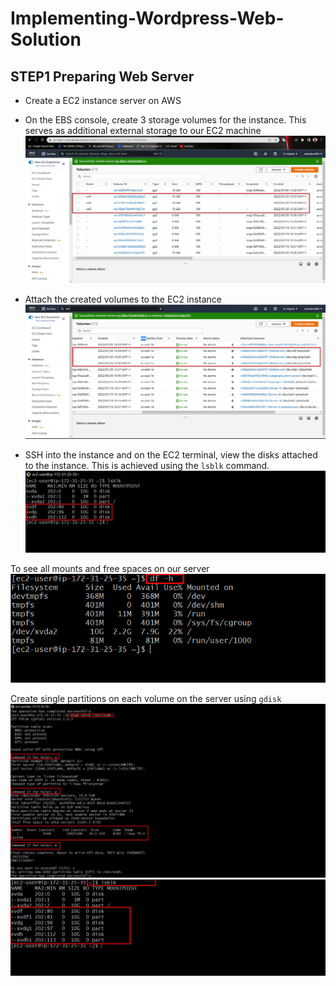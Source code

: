 # Implementing-Wordpress-Web-Solution

## STEP1 Preparing Web Server

- Create a EC2 instance server on AWS 

- On the EBS console, create 3 storage volumes for the instance. This serves as additional external storage to our EC2 machine
![created_volumes](./img/2.created_volumes.jpg)

- Attach the created volumes to the EC2 instance 
![attach](./img/3.attached_volumes.jpg)

- SSH into the instance and on the EC2 terminal, view the disks attached to the instance. This is achieved using the `lsblk` command.
![show_attached_disks](./img/4.show_attached_disks.jpg)


To see all mounts and free spaces on our server
![displaying_mountpoints](./img/5.displaying_mountPoints.jpg)

Create single partitions on each volume on the server using `gdisk `
![creating_partitions](./img/6.creating_partition.jpg)
![partitioned](./img/7.partitioned.jpg)


